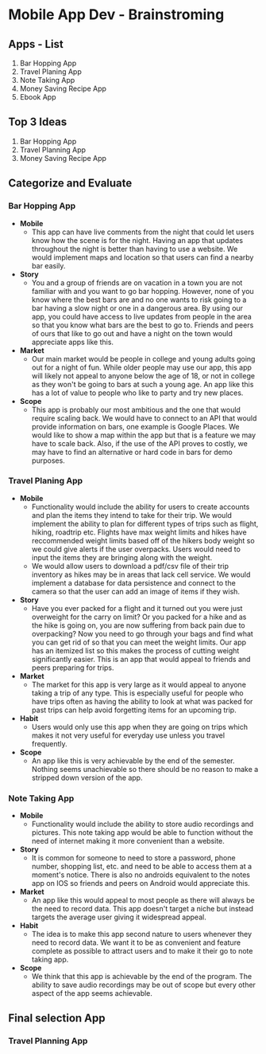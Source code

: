 # Mobile App Dev - Brainstroming

## Apps - List
1. Bar Hopping App
2. Travel Planing App
3. Note Taking App
4. Money Saving Recipe App 
5. Ebook App

## Top 3 Ideas
1. Bar Hopping App 
2. Travel Planning App
3. Money Saving Recipe App

## Categorize and Evaluate

### Bar Hopping App
- **Mobile**
   - This app can have live comments from the night that could let users know how the scene is for the night. Having an app that updates throughout the night is better than having to use a website. We would implement maps and location so that users can find a nearby bar easily.
- **Story**
    - You and a group of friends are on vacation in a town you are not familiar with and you want to go bar hopping. However, none of you know where the best bars are and no one wants to risk going to a bar having a slow night or one in a dangerous area. By using our app, you could have access to live updates from people in the area so that you know what bars are the best to go to. Friends and peers of ours that like to go out and have a night on the town would appreciate apps like this.
- **Market**
    - Our main market would be people in college and young adults going out for a night of fun. While older people may use our app, this app will likely not appeal to anyone below the age of 18, or not in college as they won't be going to bars at such a young age. An app like this has a lot of value to people who like to party and try new places.
- **Scope**
    - This app is probably our most ambitious and the one that would require scaling back. We would have to connect to an API that would provide information on bars, one example is Google Places. We would like to show a map within the app but that is a feature we may have to scale back. Also, if the use of the API proves to costly, we may have to find an alternative or hard code in bars for demo purposes.

### Travel Planing App
- **Mobile**
    - Functionality would include the ability for users to create accounts and plan the items they intend to take for their trip. We would implement the ability to plan for different types of trips such as flight, hiking, roadtrip etc. Flights have max weight limits and hikes have reccommended weight limits based off of the hikers body weight so we could give alerts if the user overpacks. Users would need to input the items they are bringing along with the weight. 
    - We would allow users to download a pdf/csv file of their trip inventory as hikes may be in areas that lack cell service. We would implement a database for data persistence and connect to the camera so that the user can add an image of items if they wish.
- **Story**
    - Have you ever packed for a flight and it turned out you were just overweight for the carry on limit? Or you packed for a hike and as the hike is going on, you are now suffering from back pain due to overpacking? Now you need to go through your bags and find what you can get rid of so that you can meet the weight limits. Our app has an itemized list so this makes the process of cutting weight significantly easier. This is an app that would appeal to friends and peers preparing for trips.
- **Market**
    - The market for this app is very large as it would appeal to anyone taking a trip of any type. This is especially useful for people who have trips often as having the ability to look at what was packed for past trips can help avoid forgetting items for an upcoming trip.
- **Habit**
    - Users would only use this app when they are going on trips which makes it not very useful for everyday use unless you travel frequently.
- **Scope**
    - An app like this is very achievable by the end of the semester. Nothing seems unachievable so there should be no reason to make a stripped down version of the app.
### Note Taking App
- **Mobile**
  - Functionality would include the ability to store audio recordings and pictures. This note taking app would be able to function without the need of internet making it more convenient than a website.
- **Story**
  - It is common for someone to need to store a password, phone number, shopping list, etc. and need to be able to access them at a moment's notice. There is also no androids equivalent to the notes app on IOS so friends and peers on Android would appreciate this.
- **Market**
    - An app like this would appeal to most people as there will always be the need to record data. This app doesn't target a niche but instead targets the average user giving it widespread appeal.
- **Habit**
    - The idea is to make this app second nature to users whenever they need to record data. We want it to be as convenient and feature complete as possible to attract users and to make it their go to note taking app.
- **Scope**
    - We think that this app is achievable by the end of the program. The ability to save audio recordings may be out of scope but every other aspect of the app seems achievable.

## Final selection App
### Travel Planning App


